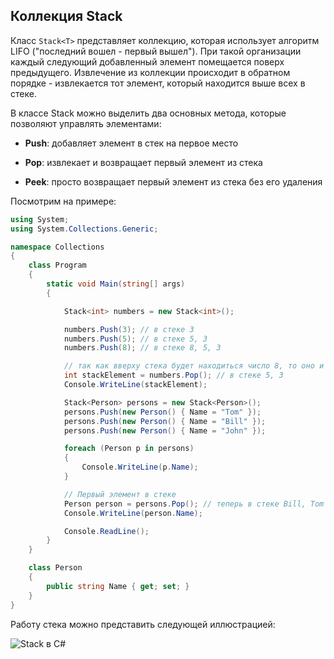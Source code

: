 ## Коллекция Stack<T>

Класс `Stack<T>` представляет коллекцию, которая использует алгоритм LIFO ("последний вошел - первый вышел"). 
При такой организации каждый следующий добавленный элемент помещается поверх предыдущего. Извлечение из коллекции происходит в обратном порядке - 
извлекается тот элемент, который находится выше всех в стеке.

В классе Stack можно выделить два основных метода, которые позволяют управлять элементами:

- **Push**: добавляет элемент в стек на первое место

- **Pop**: извлекает и возвращает первый элемент из стека

- **Peek**: просто возвращает первый элемент из стека без его удаления

Посмотрим на примере:

```cs
using System;
using System.Collections.Generic;

namespace Collections
{
    class Program
    {
        static void Main(string[] args)
        {

            Stack<int> numbers = new Stack<int>();

            numbers.Push(3); // в стеке 3
            numbers.Push(5); // в стеке 5, 3
            numbers.Push(8); // в стеке 8, 5, 3

            // так как вверху стека будет находиться число 8, то оно и извлекается
            int stackElement = numbers.Pop(); // в стеке 5, 3
            Console.WriteLine(stackElement);

            Stack<Person> persons = new Stack<Person>();
            persons.Push(new Person() { Name = "Tom" });
            persons.Push(new Person() { Name = "Bill" });
            persons.Push(new Person() { Name = "John" });

            foreach (Person p in persons)
            {
                Console.WriteLine(p.Name);
            }

            // Первый элемент в стеке
            Person person = persons.Pop(); // теперь в стеке Bill, Tom
            Console.WriteLine(person.Name);

            Console.ReadLine();
        }
    }

    class Person
    {
        public string Name { get; set; }
    }
}
```

Работу стека можно представить следующей иллюстрацией:

![Stack в C#](https://metanit.com/sharp/tutorial/./pics/4.1.png)

